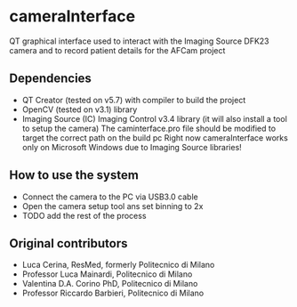 # cameraInterface
QT graphical interface used to interact with the Imaging Source DFK23 camera and to record patient details for the AFCam project

## Dependencies
- QT Creator (tested on v5.7) with compiler to build the project
- OpenCV (tested on v3.1) library
- Imaging Source (IC) Imaging Control v3.4 library (it will also install a tool to setup the camera)
The caminterface.pro file should be modified to target the correct path on the build pc
Right now cameraInterface works only on Microsoft Windows due to Imaging Source libraries!

## How to use the system
- Connect the camera to the PC via USB3.0 cable
- Open the camera setup tool ans set binning to 2x
- TODO add the rest of the process

## Original contributors
* Luca Cerina, ResMed, formerly Politecnico di Milano
* Professor Luca Mainardi, Politecnico di Milano
* Valentina D.A. Corino PhD, Politecnico di Milano
* Professor Riccardo Barbieri, Politecnico di Milano
